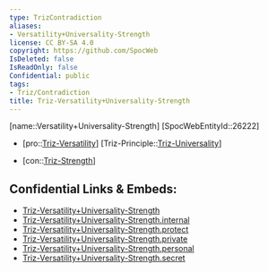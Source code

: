 ```yaml
---
type: TrizContradiction
aliases:
- Versatility+Universality-Strength
license: CC BY-SA 4.0
copyright: https://github.com/SpocWeb
IsDeleted: false
IsReadOnly: false
Confidential: public
tags: 
- Triz/Contradiction
title: Triz-Versatility+Universality-Strength
---
```

[name::Versatility+Universality-Strength]
[SpocWebEntityId::26222]
+ [pro::[Triz-Versatility](tech/Triz/Parameter/Triz-Versatility.md)]
[Triz-Principle::[Triz-Universality](tech/Triz/Principle/Triz-Universality.md)]
- [con::[Triz-Strength](tech/Triz/Parameter/Triz-Strength.md)]



## Confidential Links & Embeds: 
- [Triz-Versatility+Universality-Strength](../../../../_public/tech/Triz/Contradict/Triz-Versatility+Universality-Strength.md) 
- [Triz-Versatility+Universality-Strength.internal](../../../../_internal/tech/Triz/Contradict/Triz-Versatility+Universality-Strength.internal.md) 
- [Triz-Versatility+Universality-Strength.protect](../../../../_protect/tech/Triz/Contradict/Triz-Versatility+Universality-Strength.protect.md) 
- [Triz-Versatility+Universality-Strength.private](../../../../_private/tech/Triz/Contradict/Triz-Versatility+Universality-Strength.private.md) 
- [Triz-Versatility+Universality-Strength.personal](../../../../_personal/tech/Triz/Contradict/Triz-Versatility+Universality-Strength.personal.md) 
- [Triz-Versatility+Universality-Strength.secret](../../../../_secret/tech/Triz/Contradict/Triz-Versatility+Universality-Strength.secret.md) 
